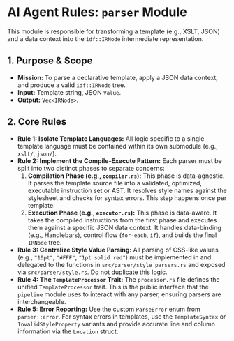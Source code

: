 # AI Agent Rules: `parser` Module

This module is responsible for transforming a template (e.g., XSLT, JSON) and a data context into the `idf::IRNode` intermediate representation.

## 1. Purpose & Scope
- **Mission:** To parse a declarative template, apply a JSON data context, and produce a valid `idf::IRNode` tree.
- **Input:** Template string, JSON `Value`.
- **Output:** `Vec<IRNode>`.

## 2. Core Rules
- **Rule 1: Isolate Template Languages:** All logic specific to a single template language must be contained within its own submodule (e.g., `xslt/`, `json/`).
- **Rule 2: Implement the Compile-Execute Pattern:** Each parser must be split into two distinct phases to separate concerns:
  1.  **Compilation Phase (e.g., `compiler.rs`):** This phase is data-agnostic. It parses the template source file into a validated, optimized, executable instruction set or AST. It resolves style names against the stylesheet and checks for syntax errors. This step happens once per template.
  2.  **Execution Phase (e.g., `executor.rs`):** This phase is data-aware. It takes the compiled instructions from the first phase and executes them against a specific JSON data context. It handles data-binding (e.g., Handlebars), control flow (`for-each`, `if`), and builds the final `IRNode` tree.
- **Rule 3: Centralize Style Value Parsing:** All parsing of CSS-like values (e.g., `"10pt"`, `"#FFF"`, `"1pt solid red"`) must be implemented in and delegated to the functions in `src/parser/style_parsers.rs` and exposed via `src/parser/style.rs`. Do not duplicate this logic.
- **Rule 4: The `TemplateProcessor` Trait:** The `processor.rs` file defines the unified `TemplateProcessor` trait. This is the public interface that the `pipeline` module uses to interact with any parser, ensuring parsers are interchangeable.
- **Rule 5: Error Reporting:** Use the custom `ParseError` enum from `parser::error`. For syntax errors in templates, use the `TemplateSyntax` or `InvalidStyleProperty` variants and provide accurate line and column information via the `Location` struct.